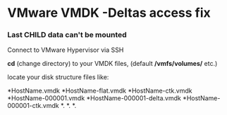 # VMware VMDK -Deltas access fix
### Last CHILD data can't be mounted

Connect to VMware Hypervisor via SSH

**cd** (change directory) to your VMDK files, (default **/vmfs/volumes/** etc.)

locate your disk structure files like:

*HostName.vmdk
*HostName-flat.vmdk
*HostName-ctk.vmdk
*HostName-000001.vmdk
*HostName-000001-delta.vmdk
*HostName-000001-ctk.vmdk
*.
*.
*.



